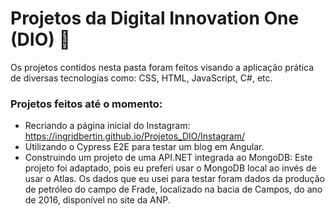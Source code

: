 # Projetos da Digital Innovation One (DIO) :rocket: 

Os projetos contidos nesta pasta foram feitos visando a aplicação prática de diversas tecnologias como: CSS, HTML, JavaScript, C#, etc. 

### Projetos feitos até o momento:

* Recriando a página inicial do Instagram: https://ingridbertin.github.io/Projetos_DIO/Instagram/
* Utilizando o Cypress E2E para testar um blog em Angular.
* Construindo um projeto de uma API.NET integrada ao MongoDB: Este projeto foi adaptado, pois eu preferi usar o MongoDB local ao invés de usar o Atlas. Os dados que eu usei para testar foram dados da produção de petróleo do campo de Frade, localizado na bacia de Campos, do ano de 2016, disponível no site da ANP.




